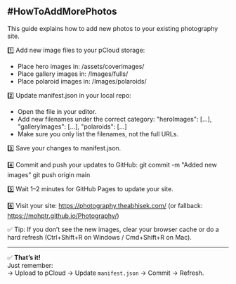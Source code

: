 #HowToAddMorePhotos
---------------------------------------

This guide explains how to add new photos to your existing photography site.

1️⃣ Add new image files to your pCloud storage:
   - Place hero images in: /assets/coverimages/
   - Place gallery images in: /Images/fulls/
   - Place polaroid images in: /Images/polaroids/

2️⃣ Update manifest.json in your local repo:
   - Open the file in your editor.
   - Add new filenames under the correct category:
        "heroImages": [...],
        "galleryImages": [...],
        "polaroids": [...]
   - Make sure you only list the filenames, not the full URLs.

3️⃣ Save your changes to manifest.json.

4️⃣ Commit and push your updates to GitHub:
   git commit -m "Added new images"
   git push origin main

5️⃣ Wait 1–2 minutes for GitHub Pages to update your site.

6️⃣ Visit your site:
   https://photography.theabhisek.com/
   (or fallback: https://mohptr.github.io/Photography/)

✅ Tip:
If you don’t see the new images, clear your browser cache or do a hard refresh (Ctrl+Shift+R on Windows / Cmd+Shift+R on Mac).

---------------------------------------

✅ **That’s it!**  
Just remember:  
→ Upload to pCloud → Update `manifest.json` → Commit → Refresh.
